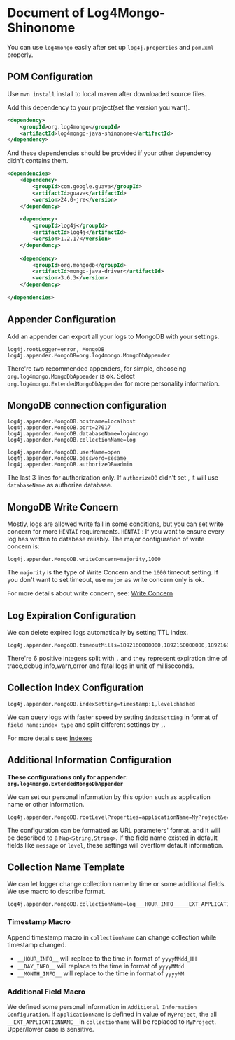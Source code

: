 # Document of Log4Mongo-Shinonome

You can use `log4mongo` easily after set up `log4j.properties` and `pom.xml` properly.

## POM Configuration
Use `mvn install` install to local maven after downloaded source files.

Add this dependency to your project(set the version you want).
```xml
<dependency>
    <groupId>org.log4mongo</groupId>
    <artifactId>log4mongo-java-shinonome</artifactId>
</dependency>
```

And these dependencies should be provided if your other dependency didn't contains them.
```xml
<dependencies>
    <dependency>
        <groupId>com.google.guava</groupId>
        <artifactId>guava</artifactId>
        <version>24.0-jre</version>
    </dependency>
    
    <dependency>
        <groupId>log4j</groupId>
        <artifactId>log4j</artifactId>
        <version>1.2.17</version>
    </dependency>
    
    <dependency>
        <groupId>org.mongodb</groupId>
        <artifactId>mongo-java-driver</artifactId>
        <version>3.6.3</version>
    </dependency>
    		
</dependencies>
```

## Appender Configuration
Add an appender can export all your logs to MongoDB with your settings.
```properties
log4j.rootLogger=error, MongoDB
log4j.appender.MongoDB=org.log4mongo.MongoDbAppender
```
There're two recommended appenders, for simple, chooseing `org.log4mongo.MongoDbAppender` is ok.
Select `org.log4mongo.ExtendedMongoDbAppender` for more personality information.

## MongoDB connection configuration
```properties
log4j.appender.MongoDB.hostname=localhost
log4j.appender.MongoDB.port=27017
log4j.appender.MongoDB.databaseName=log4mongo
log4j.appender.MongoDB.collectionName=log

log4j.appender.MongoDB.userName=open
log4j.appender.MongoDB.password=sesame
log4j.appender.MongoDB.authorizeDB=admin
```
The last 3 lines for authorization only.
If `authorizeDB` didn't set , it will use `databaseName` as authorize database.

## MongoDB Write Concern
Mostly, logs are allowed write fail in some conditions, but you can set write concern for more `HENTAI` requirements.
`HENTAI` : If you want to ensure every log has written to database reliably.
The major configuration of write concern is:
```properties
log4j.appender.MongoDB.writeConcern=majority,1000
```
The `majority` is the type of Write Concern and the `1000` timeout setting.
If you don't want to set timeout, use `major` as write concern only is ok.

For more details about write concern, see: [Write Concern](https://docs.mongodb.com/manual/reference/write-concern/index.html)

## Log Expiration Configuration
We can delete expired logs automatically by setting TTL index.
```properties
log4j.appender.MongoDB.timeoutMills=1892160000000,1892160000000,1892160000000,1892160000000,1892160000000,1892160000000
```
There're 6 positive integers split with `,` and they represent expiration time of trace,debug,info,warn,error and fatal logs in unit of milliseconds.

## Collection Index Configuration
```properties
log4j.appender.MongoDB.indexSetting=timestamp:1,level:hashed
```
We can query logs with faster speed by setting `indexSetting` in format of `field name:index type` and spilt different settings by `,`.

For more details see: [Indexes](https://docs.mongodb.com/manual/indexes/index.html)

## Additional Information Configuration
**These configurations only for appender: `org.log4mongo.ExtendedMongoDbAppender`**

We can set our personal information by this option such as application name or other information.

```properties
log4j.appender.MongoDB.rootLevelProperties=applicationName=MyProject&eventType=Development
```
The configuration can be formatted as URL parameters' format. and it will be described to a `Map<String,String>`.
If the field name existed in default fields like `message` or `level`, these settings will overflow default information.

## Collection Name Template

We can let logger change collection name by time or some additional fields.
We use macro to describe format.
```properties
log4j.appender.MongoDB.collectionName=log___HOUR_INFO_____EXT_APPLICATIONNAME__
```
### Timestamp Macro
Append timestamp macro in `collectionName` can change collection while timestamp changed.
- `__HOUR_INFO__` will replace to the time in format of `yyyyMMdd_HH`
- `__DAY_INFO__` will replace to the time in format of `yyyyMMdd`
- `__MONTH_INFO__` will replace to the time in format of `yyyyMM`

### Additional Field Macro

We defined some personal information in `Additional Information Configuration`.
If `applicationName` is defined in value of `MyProject`, the all `__EXT_APPLICATIONNAME__`in `collectionName` will be replaced to `MyProject`.
Upper/lower case is sensitive.